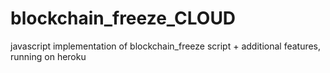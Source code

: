 # blockchain_freeze_CLOUD
javascript implementation of blockchain_freeze script + additional features, running on heroku
